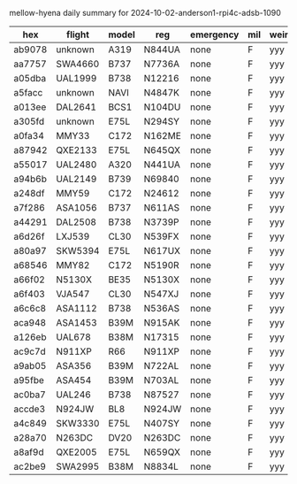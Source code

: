 mellow-hyena daily summary for 2024-10-02-anderson1-rpi4c-adsb-1090

|hex|flight|model|reg|emergency|mil|weirdo|
|--|--|--|--|--|--|--|
|ab9078|unknown|A319|N844UA|none|F|yyy|
|aa7757|SWA4660|B737|N7736A|none|F|yyy|
|a05dba|UAL1999|B738|N12216|none|F|yyy|
|a5facc|unknown|NAVI|N4847K|none|F|yyy|
|a013ee|DAL2641|BCS1|N104DU|none|F|yyy|
|a305fd|unknown|E75L|N294SY|none|F|yyy|
|a0fa34|MMY33|C172|N162ME|none|F|yyy|
|a87942|QXE2133|E75L|N645QX|none|F|yyy|
|a55017|UAL2480|A320|N441UA|none|F|yyy|
|a94b6b|UAL2149|B739|N69840|none|F|yyy|
|a248df|MMY59|C172|N24612|none|F|yyy|
|a7f286|ASA1056|B737|N611AS|none|F|yyy|
|a44291|DAL2508|B738|N3739P|none|F|yyy|
|a6d26f|LXJ539|CL30|N539FX|none|F|yyy|
|a80a97|SKW5394|E75L|N617UX|none|F|yyy|
|a68546|MMY82|C172|N5190R|none|F|yyy|
|a66f02|N5130X|BE35|N5130X|none|F|yyy|
|a6f403|VJA547|CL30|N547XJ|none|F|yyy|
|a6c6c8|ASA1112|B738|N536AS|none|F|yyy|
|aca948|ASA1453|B39M|N915AK|none|F|yyy|
|a126eb|UAL678|B38M|N17315|none|F|yyy|
|ac9c7d|N911XP|R66|N911XP|none|F|yyy|
|a9ab05|ASA356|B39M|N722AL|none|F|yyy|
|a95fbe|ASA454|B39M|N703AL|none|F|yyy|
|ac0ba7|UAL246|B738|N87527|none|F|yyy|
|accde3|N924JW|BL8|N924JW|none|F|yyy|
|a4c849|SKW3330|E75L|N407SY|none|F|yyy|
|a28a70|N263DC|DV20|N263DC|none|F|yyy|
|a8af9d|QXE2005|E75L|N659QX|none|F|yyy|
|ac2be9|SWA2995|B38M|N8834L|none|F|yyy|
